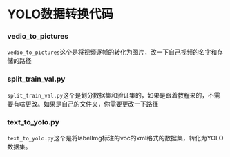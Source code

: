 # YOLO数据转换代码
### vedio_to_pictures

`vedio_to_pictures`这个是将视频逐帧的转化为图片，改一下自己视频的名字和存储的路径

### split_train_val.py

`split_train_val.py`这个是划分数据集和验证集的，如果是跟着教程来的，不需要有啥更改。如果是自己的文件夹，你需要更改一下路径


### text_to_yolo.py
`text_to_yolo.py`这个是将labelImg标注的voc的xml格式的数据集，转化为YOLO数据集。
